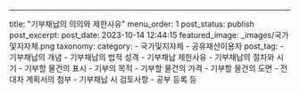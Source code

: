 ---
title: "기부채납의 의의와 제한사유"
menu_order: 1
post_status: publish
post_excerpt: 
post_date: 2023-10-14 12:44:15
featured_image: _images/국가및지자체.png
taxonomy:
    category:
        - 국가및지자체
        - 공유재산이용자
    post_tag:
        -  기부채납의 개념
        -  기부채납의 법적 성격
        -  기부채납 제한사유
        -  기부채납의 절차와 시기
        -  기부할 물건의 표시
        -  기부의 목적
        -  기부할 물건의 가격
        -  기부할 물건의 도면
        -  전대차 계획서의 첨부
        -  기부채납 시 검토사항
        -  공부 등록 등
